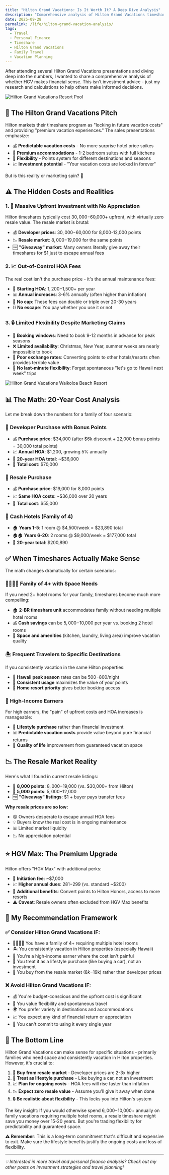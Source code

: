 ```yaml
---
title: "Hilton Grand Vacations: Is It Worth It? A Deep Dive Analysis"
description: "Comprehensive analysis of Hilton Grand Vacations timeshare program - costs, benefits, resale market realities, and whether it makes financial sense for families."
date: 2025-09-28
permalink: /life/hilton-grand-vacation-analysis/
tags:
  - Travel
  - Personal Finance
  - Timeshare
  - Hilton Grand Vacations
  - Family Travel
  - Vacation Planning
---
```


After attending several Hilton Grand Vacations presentations and diving deep into the numbers, I wanted to share a comprehensive analysis of whether HGV makes financial sense. This isn't investment advice - just my research and calculations to help others make informed decisions.

![Hilton Grand Vacations Resort Pool](https://www.hilton.com/im/en/LASVSGV/4340190/lasvs-hi-res-pool-with-waves.jpg?impolicy=crop&cw=4000&ch=2239&gravity=NorthWest&xposition=0&yposition=380&rw=768&rh=430)

## 🎯 The Hilton Grand Vacations Pitch

Hilton markets their timeshare program as "locking in future vacation costs" and providing "premium vacation experiences." The sales presentations emphasize:

- 💰 **Predictable vacation costs** - No more surprise hotel price spikes
- 🏨 **Premium accommodations** - 1-2 bedroom suites with full kitchens
- 🔄 **Flexibility** - Points system for different destinations and seasons
- 📈 **Investment potential** - "Your vacation costs are locked in forever"

But is this reality or marketing spin? 🤔

## ⚠️ The Hidden Costs and Realities

### 1. 💸 **Massive Upfront Investment with No Appreciation**

Hilton timeshares typically cost $30,000-$60,000+ upfront, with virtually zero resale value. The resale market is brutal:

- 💰 **Developer prices**: $30,000-$60,000 for 8,000-12,000 points
- 📉 **Resale market**: $8,000-$19,000 for the same points
- 🆓 **"Giveaway" market**: Many owners literally give away their timeshares for $1 just to escape annual fees

### 2. 📈 **Out-of-Control HOA Fees**

The real cost isn't the purchase price - it's the annual maintenance fees:

- 💸 **Starting HOA**: $1,200-$1,500+ per year
- 📊 **Annual increases**: 3-6% annually (often higher than inflation)
- 🚫 **No cap**: These fees can double or triple over 20-30 years
- ⛓️ **No escape**: You pay whether you use it or not

### 3. 🔒 **Limited Flexibility Despite Marketing Claims**

- 📅 **Booking windows**: Need to book 9-12 months in advance for peak seasons
- ❌ **Limited availability**: Christmas, New Year, summer weeks are nearly impossible to book
- 💱 **Poor exchange rates**: Converting points to other hotels/resorts often provides terrible value
- 🚫 **No last-minute flexibility**: Forget spontaneous "let's go to Hawaii next week" trips

![Hilton Grand Vacations Waikoloa Beach Resort](https://www.waikoloabeachresort.com/wp-content/uploads/HiltonGrandVacation-1200.jpg)

## 📊 The Math: 20-Year Cost Analysis

Let me break down the numbers for a family of four scenario:

### 🏢 **Developer Purchase with Bonus Points**
- 💰 **Purchase price**: $34,000 (after $6k discount + 22,000 bonus points = 30,000 total points)
- 📈 **Annual HOA**: $1,200, growing 5% annually
- 📅 **20-year HOA total**: ~$36,000
- 💸 **Total cost**: $70,000

### 🏪 **Resale Purchase**
- 💰 **Purchase price**: $19,000 for 8,000 points
- 📈 **Same HOA costs**: ~$36,000 over 20 years
- 💸 **Total cost**: $55,000

### 🏨 **Cash Hotels (Family of 4)**
- 🏠 **Years 1-5**: 1 room @ $4,500/week = $23,890 total
- 🏠🏠 **Years 6-20**: 2 rooms @ $9,000/week = $177,000 total
- 💸 **20-year total**: $200,890

## ✅ When Timeshares Actually Make Sense

The math changes dramatically for certain scenarios:

### 👨‍👩‍👧‍👦 **Family of 4+ with Space Needs**
If you need 2+ hotel rooms for your family, timeshares become much more compelling:
- 🏠 **2-BR timeshare unit** accommodates family without needing multiple hotel rooms
- 💰 **Cash savings** can be $5,000-$10,000 per year vs. booking 2 hotel rooms
- 🏡 **Space and amenities** (kitchen, laundry, living area) improve vacation quality

### 🏝️ **Frequent Travelers to Specific Destinations**
If you consistently vacation in the same Hilton properties:
- 🌺 **Hawaii peak season** rates can be $500-$800/night
- 📅 **Consistent usage** maximizes the value of your points
- 🎯 **Home resort priority** gives better booking access

### 💼 **High-Income Earners**
For high earners, the "pain" of upfront costs and HOA increases is manageable:
- 🎯 **Lifestyle purchase** rather than financial investment
- 📊 **Predictable vacation costs** provide value beyond pure financial returns
- 🌟 **Quality of life** improvement from guaranteed vacation space

## 📉 The Resale Market Reality

Here's what I found in current resale listings:

- 🎯 **8,000 points**: $8,000-$19,000 (vs. $30,000+ from Hilton)
- 🎯 **5,000 points**: $5,000-$12,000
- 🆓 **"Giveaway" listings**: $1 + buyer pays transfer fees

**Why resale prices are so low:**
- 😰 Owners desperate to escape annual HOA fees
- 💡 Buyers know the real cost is in ongoing maintenance
- 📊 Limited market liquidity
- 📉 No appreciation potential

## ⭐ HGV Max: The Premium Upgrade

Hilton offers "HGV Max" with additional perks:
- 💸 **Initiation fee**: ~$7,000
- 📈 **Higher annual dues**: $281-$299 (vs. standard ~$200)
- 🎁 **Additional benefits**: Convert points to Hilton Honors, access to more resorts
- ⚠️ **Caveat**: Resale owners often excluded from HGV Max benefits

## 🎯 My Recommendation Framework

### ✅ **Consider Hilton Grand Vacations IF:**
- 👨‍👩‍👧‍👦 You have a family of 4+ requiring multiple hotel rooms
- 🏝️ You consistently vacation in Hilton properties (especially Hawaii)
- 💼 You're a high-income earner where the cost isn't painful
- 🚗 You treat it as a lifestyle purchase (like buying a car), not an investment
- 🏪 You buy from the resale market ($8k-$19k) rather than developer prices

### ❌ **Avoid Hilton Grand Vacations IF:**
- 💰 You're budget-conscious and the upfront cost is significant
- 🔄 You value flexibility and spontaneous travel
- 🌍 You prefer variety in destinations and accommodations
- 📈 You expect any kind of financial return or appreciation
- 📅 You can't commit to using it every single year

## 🎯 The Bottom Line

Hilton Grand Vacations can make sense for specific situations - primarily families who need space and consistently vacation in Hilton properties. However, it's crucial to:

1. 🏪 **Buy from resale market** - Developer prices are 2-3x higher
2. 🚗 **Treat as lifestyle purchase** - Like buying a car, not an investment
3. 📈 **Plan for ongoing costs** - HOA fees will rise faster than inflation
4. 📉 **Expect zero resale value** - Assume you'll give it away when done
5. 🔒 **Be realistic about flexibility** - This locks you into Hilton's system

The key insight: If you would otherwise spend $6,000-$10,000+ annually on family vacations requiring multiple hotel rooms, a resale timeshare might save you money over 15-20 years. But you're trading flexibility for predictability and guaranteed space.

**⚠️ Remember**: This is a long-term commitment that's difficult and expensive to exit. Make sure the lifestyle benefits justify the ongoing costs and loss of flexibility.

---

*💡 Interested in more travel and personal finance analysis? Check out my other posts on investment strategies and travel planning!*
